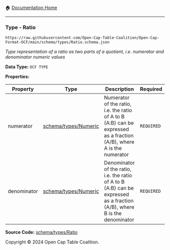 :house: [Documentation Home](../../../README.md)

---

### Type - Ratio

`https://raw.githubusercontent.com/Open-Cap-Table-Coalition/Open-Cap-Format-OCF/main/schema/types/Ratio.schema.json`

_Type representation of a ratio as two parts of a quotient, i.e. numerator and denominator numeric values_

**Data Type:** `OCF TYPE`

**Properties:**

| Property    | Type                                 | Description                                                                                                               | Required   |
| ----------- | ------------------------------------ | ------------------------------------------------------------------------------------------------------------------------- | ---------- |
| numerator   | [schema/types/Numeric](./Numeric.md) | Numerator of the ratio, i.e. the ratio of A to B (A:B) can be expressed as a fraction (A/B), where A is the numerator     | `REQUIRED` |
| denominator | [schema/types/Numeric](./Numeric.md) | Denominator of the ratio, i.e. the ratio of A to B (A:B) can be expressed as a fraction (A/B), where B is the denominator | `REQUIRED` |

**Source Code:** [schema/types/Ratio](../../../../schema/types/Ratio.schema.json)

Copyright © 2024 Open Cap Table Coalition.
